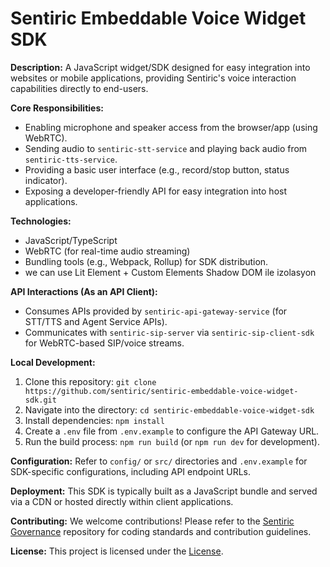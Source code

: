 # Sentiric Embeddable Voice Widget SDK

**Description:** A JavaScript widget/SDK designed for easy integration into websites or mobile applications, providing Sentiric's voice interaction capabilities directly to end-users.

**Core Responsibilities:**
*   Enabling microphone and speaker access from the browser/app (using WebRTC).
*   Sending audio to `sentiric-stt-service` and playing back audio from `sentiric-tts-service`.
*   Providing a basic user interface (e.g., record/stop button, status indicator).
*   Exposing a developer-friendly API for easy integration into host applications.

**Technologies:**
*   JavaScript/TypeScript
*   WebRTC (for real-time audio streaming)
*   Bundling tools (e.g., Webpack, Rollup) for SDK distribution.
* we can use Lit Element + Custom Elements	Shadow DOM ile izolasyon

**API Interactions (As an API Client):**
*   Consumes APIs provided by `sentiric-api-gateway-service` (for STT/TTS and Agent Service APIs).
*   Communicates with `sentiric-sip-server` via `sentiric-sip-client-sdk` for WebRTC-based SIP/voice streams.

**Local Development:**
1.  Clone this repository: `git clone https://github.com/sentiric/sentiric-embeddable-voice-widget-sdk.git`
2.  Navigate into the directory: `cd sentiric-embeddable-voice-widget-sdk`
3.  Install dependencies: `npm install`
4.  Create a `.env` file from `.env.example` to configure the API Gateway URL.
5.  Run the build process: `npm run build` (or `npm run dev` for development).

**Configuration:**
Refer to `config/` or `src/` directories and `.env.example` for SDK-specific configurations, including API endpoint URLs.

**Deployment:**
This SDK is typically built as a JavaScript bundle and served via a CDN or hosted directly within client applications.

**Contributing:**
We welcome contributions! Please refer to the [Sentiric Governance](https://github.com/sentiric/sentiric-governance) repository for coding standards and contribution guidelines.

**License:**
This project is licensed under the [License](LICENSE).
